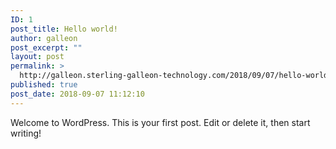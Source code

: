 ```yaml
---
ID: 1
post_title: Hello world!
author: galleon
post_excerpt: ""
layout: post
permalink: >
  http://galleon.sterling-galleon-technology.com/2018/09/07/hello-world/
published: true
post_date: 2018-09-07 11:12:10
---
```

Welcome to WordPress. This is your first post. Edit or delete it, then start writing!